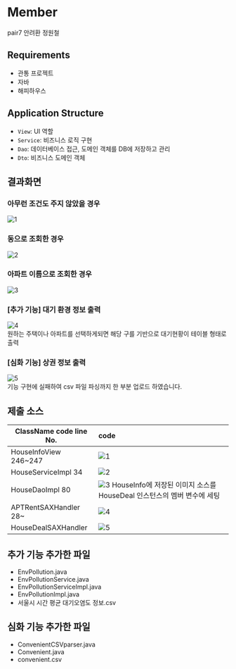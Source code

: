# Member

pair7 안려환 정원철

## Requirements

- 관통 프로젝트
- 자바
- 해피하우스

## Application Structure

- `View`: UI 역할
- `Service`: 비즈니스 로직 구현
- `Dao`: 데이터베이스 접근, 도메인 객체를 DB에 저장하고 관리
- `Dto`: 비즈니스 도메인 객체

## 결과화면
### 아무런 조건도 주지 않았을 경우
![1](./readmeImg/1.png)

### 동으로 조회한 경우
![2](./readmeImg/2.png)

### 아파트 이름으로 조회한 경우
![3](./readmeImg/3.png)


### [추가 기능] 대기 환경 정보 출력
![4](./readmeImg/4.png)
<br/>
원하는 주택이나 아파트를 선택하게되면 해당 구를 기반으로 대기현황이 테이블 형태로 출력


### [심화 기능] 상권 정보 출력
![5](./readmeImg/dif.png)
<br/>
기능 구현에 실패하여 csv 파일 파싱까지 한 부분 업로드 하였습니다.



## 제출 소스
| ClassName  code line No. | code                                                         |
| ------------------------ | :----------------------------------------------------------- |
| HouseInfoView 246~247    | ![1](./readmeImg/5.png) |
| HouseServiceImpl 34      | ![2](./readmeImg/6.png) |
| HouseDaoImpl  80         | ![3](./readmeImg/7.png) HouseInfo에 저장된 이미지 소스를 HouseDeal 인스턴스의 멤버 변수에 세팅 |
| APTRentSAXHandler 28~    | ![4](./readmeImg/8.png) |
| HouseDealSAXHandler      | ![5](./readmeImg/9.png) |


## 추가 기능 추가한 파일
- EnvPollution.java
- EnvPollutionService.java
- EnvPollutionServiceImpl.java
- EnvPollutionImpl.java
- 서울시 시간 평균 대기오염도 정보.csv

## 심화 기능 추가한 파일
- ConvenientCSVparser.java
- Convenient.java
- convenient.csv